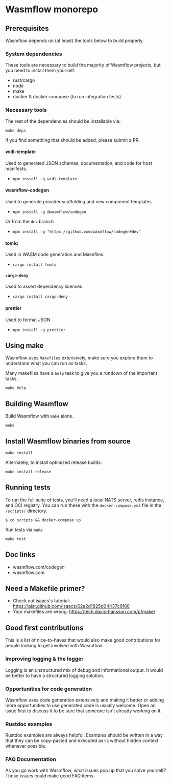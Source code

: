 # Wasmflow monorepo

## Prerequisites

Wasmflow depends on (at least) the tools below to build properly.

### System dependencies

These tools are necessary to build the majority of Wasmflow projects, but you need to install them yourself.

- rust/cargo
- node
- make
- docker & docker-compose (to run integration tests)

### Necessary tools

The rest of the dependencies should be installable via:

```
make deps
```

If you find something that should be added, please submit a PR.

#### widl-template

Used to generated JSON schemas, documentation, and code for host manifests.

- `npm install -g widl-template`

#### wasmflow-codegen

Used to generate provider scaffolding and new component templates

- `npm install -g @wasmflow/codegen`

Or from the `dev` branch

- `npm install -g "https://github.com/wasmflow/codegen#dev"`

#### tomlq

Used in WASM code generation and Makefiles.

- `cargo install tomlq`

#### `cargo-deny`

Used to assert dependency licenses

- `cargo install cargo-deny`

#### prettier

Used to format JSON

- `npm install -g prettier`

## Using make

Wasmflow uses `Makefile`s extensively, make sure you explore them to understand what you can run as tasks.

Many makefiles have a `help` task to give you a rundown of the important tasks.

```console
make help
```

## Building Wasmflow

Build Wasmflow with `make` alone.

```console
make
```

## Install Wasmflow binaries from source

```console
make install
```

Alternately, to install optimized release builds:

```console
make install-release
```

## Running tests

To run the full suite of tests, you'll need a local NATS server, redis instance, and OCI registry. You can run these with the `docker-compose.yml` file in the `/scripts/` directory.

```console
$ cd scripts && docker-compose up
```

Run tests via `make`

```console
make test
```

## Doc links

- wasmflow.com/codegen
- wasmflow.com

## Need a Makefile primer?

- Check out isaacs's tutorial: https://gist.github.com/isaacs/62a2d1825d04437c6f08
- Your makefiles are wrong: https://tech.davis-hansson.com/p/make/

## Good first contributions

This is a list of nice-to-haves that would also make good contributions for people looking to get involved with Wasmflow.

### Improving logging & the logger

Logging is an unstructured mix of debug and informational output. It would be better to have a structured logging solution.

### Opportunities for code generation

Wasmflow uses code generation extensively and making it better or adding more opportunities to use generated code is usually welcome. Open an issue first to discuss it to be sure that someone isn't already working on it.

### Rustdoc examples

Rustdoc examples are always helpful. Examples should be written in a way that they can be copy-pasted and executed as-is without hidden context whenever possible.

### FAQ Documentation

As you go work with Wasmflow, what issues pop up that you solve yourself? Those issues could make good FAQ items.
